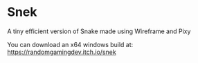 # Snek
A tiny efficient version of Snake made using Wireframe and Pixy

You can download an x64 windows build at: https://randomgamingdev.itch.io/snek
